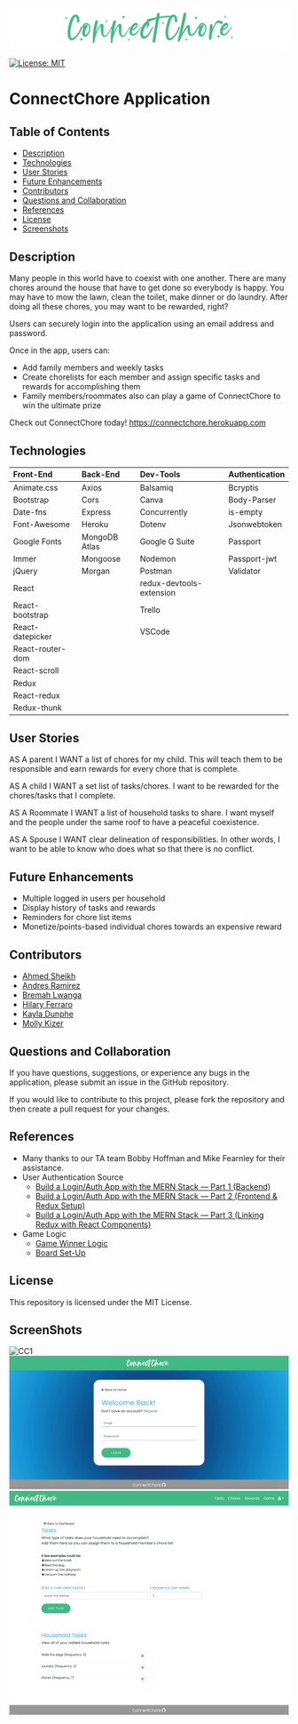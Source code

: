 ![CC-Logo](./client/public/assets/CC-Logo.png)

[![License: MIT](https://img.shields.io/badge/License-MIT-yellow.svg)](https://opensource.org/licenses/MIT)
# ConnectChore Application
## Table of Contents
* [Description](#description)
* [Technologies](#technologies)
* [User Stories](#user-stories)
* [Future Enhancements](#future-enhancements)
* [Contributors](#contributors)
* [Questions and Collaboration](#questions-and-collaboration)
* [References](#references)
* [License](#license)
* [Screenshots](#screenshots)


## Description
Many people in this world have to coexist with one another. There are many chores around the house that have to get done so everybody is happy. You may have to mow the lawn, clean the toilet, make dinner or do laundry. After doing all these chores, you may want to be rewarded, right? 

Users can securely login into the application using an email address and password.

Once in the app, users can:
- Add family members and weekly tasks
- Create chorelists for each member and assign specific tasks and rewards for accomplishing them
- Family members/roommates also can play a game of ConnectChore to win the ultimate prize

Check out ConnectChore today! https://connectchore.herokuapp.com

## Technologies

|        Front-End |      Back-End |          Dev-Tools | Authentication |
|:-----------------|:--------------|:-------------------|:---------------|
|      Animate.css |         Axios |           Balsamiq |       Bcryptis |
|        Bootstrap |          Cors |              Canva |    Body-Parser |
|         Date-fns |       Express |       Concurrently |       is-empty |
| Font-Awesome     | Heroku        | Dotenv             | Jsonwebtoken   |
| Google Fonts     | MongoDB Atlas | Google G Suite     | Passport       |
| Immer            | Mongoose      | Nodemon            | Passport-jwt   |
| jQuery           | Morgan        | Postman            | Validator      |
| React            |               | redux-devtools-extension|           |
| React-bootstrap  |               | Trello             |                |
| React-datepicker |               | VSCode             |                |
| React-router-dom |               |                    |                |
| React-scroll     |               |                    |                |
| Redux            |               |                    |                |
| React-redux      |               |                    |                |
| Redux-thunk      |               |                    |                |

## User Stories

AS A parent 
I WANT a list of chores for my child. This will teach them to be responsible and earn rewards for every chore that is complete.

AS A child
I WANT a set list of tasks/chores. I want to be rewarded for the chores/tasks that I complete.

AS A Roommate
I WANT a list of household tasks to share. I want myself and the people under the same roof to have a peaceful coexistence.

AS A Spouse
I WANT clear delineation of responsibilities. In other words, I want to be able to know who does what so that there is no conflict.

## Future Enhancements
- Multiple logged in users per household
- Display history of tasks and rewards
- Reminders for chore list items
- Monetize/points-based individual chores towards an expensive reward

## Contributors

- [Ahmed Sheikh](https://github.com/ASheikh-io)
- [Andres Ramirez](https://github.com/ARam2142)
- [Bremah Lwanga](https://github.com/Bremah-mvp)
- [Hilary Ferraro](https://github.com/hilbug)
- [Kayla Dunphe](https://github.com/kdunphe)
- [Molly Kizer](https://github.com/LivesInRoom29)


## Questions and Collaboration
If you have questions, suggestions, or experience any bugs in the application, please submit an issue in the GitHub repository. 

If you would like to contribute to this project, please fork the repository and then create a pull request for your changes.

## References
- Many thanks to our TA team Bobby Hoffman and Mike Fearnley for their assistance.
- User Authentication Source
   - [Build a Login/Auth App with the MERN Stack — Part 1 (Backend)](https://blog.bitsrc.io/build-a-login-auth-app-with-mern-stack-part-1-c405048e3669)
   - [Build a Login/Auth App with the MERN Stack — Part 2 (Frontend & Redux Setup)](https://blog.bitsrc.io/build-a-login-auth-app-with-mern-stack-part-2-frontend-6eac4e38ee82)
   - [Build a Login/Auth App with the MERN Stack — Part 3 (Linking Redux with React Components)](https://blog.bitsrc.io/build-a-login-auth-app-with-the-mern-stack-part-3-react-components-88190f8db718)
- Game Logic
   - [Game Winner Logic](https://github.com/miki995/connect-four/blob/master/src/help%5Bers/winner/Winner.helper.js)
   - [Board Set-Up](https://www.youtube.com/watch?v=b0O3i4AyoE0&ab_channel=LukeSegars)

## License

This repository is licensed under the MIT License.

## ScreenShots

![CC1](./client/public/assets/CC1.png)
![CC2](./client/public/assets/CC2.png)
![CC4](./client/public/assets/CC4.png)